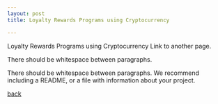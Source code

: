 ```yaml
---
layout: post
title: Loyalty Rewards Programs using Cryptocurrency 

---
```



Loyalty Rewards Programs using Cryptocurrency
Link to another page.

There should be whitespace between paragraphs.

There should be whitespace between paragraphs. We recommend including a README, or a file with information about your project.

[back](./)
